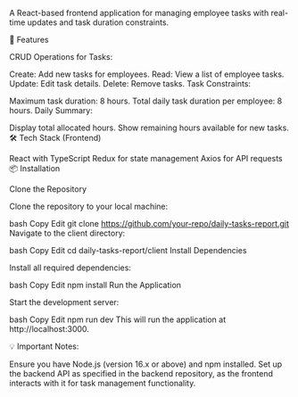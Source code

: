 A React-based frontend application for managing employee tasks with real-time updates and task duration constraints.

🚀 Features

CRUD Operations for Tasks:

Create: Add new tasks for employees.
Read: View a list of employee tasks.
Update: Edit task details.
Delete: Remove tasks.
Task Constraints:

Maximum task duration: 8 hours.
Total daily task duration per employee: 8 hours.
Daily Summary:

Display total allocated hours.
Show remaining hours available for new tasks.
🛠 Tech Stack (Frontend)

React with TypeScript
Redux for state management
Axios for API requests
📦 Installation

Clone the Repository

Clone the repository to your local machine:

bash
Copy
Edit
git clone https://github.com/your-repo/daily-tasks-report.git
Navigate to the client directory:

bash
Copy
Edit
cd daily-tasks-report/client
Install Dependencies

Install all required dependencies:

bash
Copy
Edit
npm install
Run the Application

Start the development server:

bash
Copy
Edit
npm run dev
This will run the application at http://localhost:3000.

💡 Important Notes:

Ensure you have Node.js (version 16.x or above) and npm installed.
Set up the backend API as specified in the backend repository, as the frontend interacts with it for task management functionality.
